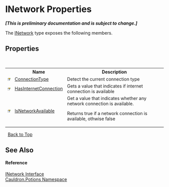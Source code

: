 # INetwork Properties
 _**\[This is preliminary documentation and is subject to change.\]**_

The <a href="T_Cauldron_Potions_INetwork">INetwork</a> type exposes the following members.


## Properties
&nbsp;<table><tr><th></th><th>Name</th><th>Description</th></tr><tr><td>![Public property](media/pubproperty.gif "Public property")</td><td><a href="P_Cauldron_Potions_INetwork_ConnectionType">ConnectionType</a></td><td>
Detect the current connection type</td></tr><tr><td>![Public property](media/pubproperty.gif "Public property")</td><td><a href="P_Cauldron_Potions_INetwork_HasInternetConnection">HasInternetConnection</a></td><td>
Gets a value that indicates if internet connection is available</td></tr><tr><td>![Public property](media/pubproperty.gif "Public property")</td><td><a href="P_Cauldron_Potions_INetwork_IsNetworkAvailable">IsNetworkAvailable</a></td><td>
Get a value that indicates whether any network connection is available. 

 Returns true if a network connection is available, othwise false</td></tr></table>&nbsp;
<a href="#inetwork-properties">Back to Top</a>

## See Also


#### Reference
<a href="T_Cauldron_Potions_INetwork">INetwork Interface</a><br /><a href="N_Cauldron_Potions">Cauldron.Potions Namespace</a><br />